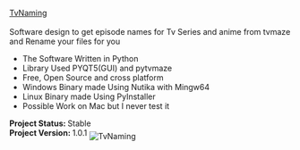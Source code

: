 <a href="https://github.com/ravarage/Tv-Naming/releases" align="middle">TvNaming</a><br><br>
<label>Software design to get episode names for Tv Series and anime from tvmaze and Rename your files for you</label>
<ul>
    <li>The Software Written in Python</li>
    <li>Library Used PYQT5(GUI) and pytvmaze</li>
    <li>Free, Open Source and cross platform</li>
    <li>Windows Binary made Using Nutika with Mingw64</li>
    <li>Linux Binary made Using PyInstaller</li>
    <li>Possible Work on Mac but I never test it</li>
</ul>
<label class="Statues"><b>Project Status: </b></label><label>Stable</label><br>
<label class="Statues"><b>Project Version: </b></label><label>1.0.1</label>
<img src="https://i.postimg.cc/gjp2z4cy/TVNaming-J60-ZXwo-S4s.png" alt="TvNaming" align="middle">
